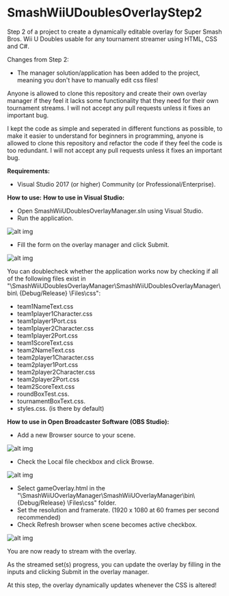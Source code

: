 # SmashWiiUDoublesOverlayStep2
Step 2 of a project to create a dynamically editable overlay for Super Smash Bros. Wii U Doubles usable for any tournament streamer using HTML, CSS and C#.

Changes from Step 2:
- The manager solution/application has been added to the project, meaning you don't have to manually edit css files!

Anyone is allowed to clone this repository and create their own overlay manager if they feel it lacks some functionality that they need for their own tournament streams. I will not accept any pull requests unless it fixes an important bug.

I kept the code as simple and seperated in different functions as possible, to make it easier to understand for beginners in programming, anyone is allowed to clone this repository and refactor the code if they feel the code is too redundant. I will not accept any pull requests unless it fixes an important bug.

**Requirements:**
- Visual Studio 2017 (or higher) Community (or Professional/Enterprise).

**How to use:**
**How to use in Visual Studio:**
- Open SmashWiiUDoublesOverlayManager.sln using Visual Studio.
- Run the application.

![alt img](https://imgur.com/JxPkGZH.png)

- Fill the form on the overlay manager and click Submit.

![alt img](https://imgur.com/lzkitZe.png)

You can doublecheck whether the application works now by checking if all of the following files exist in "\SmashWiiUDoublesOverlayManager\SmashWiiUDoublesOverlayManager\bin\ {Debug/Release} \Files\css":
- team1NameText.css
- team1player1Character.css
- team1player1Port.css
- team1player2Character.css
- team1player2Port.css
- team1ScoreText.css
- team2NameText.css
- team2player1Character.css
- team2player1Port.css
- team2player2Character.css
- team2player2Port.css
- team2ScoreText.css
- roundBoxTest.css.
- tournamentBoxText.css.
- styles.css. (is there by default)

**How to use in Open Broadcaster Software (OBS Studio):**
- Add a new Browser source to your scene.

![alt img](https://imgur.com/tf1nFAP.png)

- Check the Local file checkbox and click Browse.

![alt img](https://imgur.com/czPD7Kl.png)
- Select gameOverlay.html in the "\SmashWiiUOverlayManager\SmashWiiUOverlayManager\bin\ {Debug/Release} \Files\css" folder. 
- Set the resolution and framerate. (1920 x 1080 at 60 frames per second recommended)
- Check Refresh browser when scene becomes active checkbox.

![alt img](https://imgur.com/Rpt9pdG.png)

You are now ready to stream with the overlay.

As the streamed set(s) progress, you can update the overlay by filling in the inputs and clicking Submit in the overlay manager.

At this step, the overlay dynamically updates whenever the CSS is altered!
